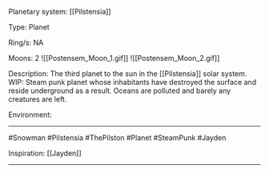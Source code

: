 Planetary system:
	[[Pilstensia]]

Type:
	Planet

Ring/s:
	NA

Moons:
	2 
	![[Postensem_Moon_1.gif]] ![[Postensem_Moon_2.gif]]

Description:
	The third planet to the sun in the [[Pilstensia]] solar system.
	WIP: Steam punk planet whose inhabitants have destroyed the surface and reside underground as a result. Oceans are polluted and barely any creatures are left.

Environment:


---
#Snowman #Pilstensia #ThePilston #Planet #SteamPunk #Jayden 

Inspiration: [[Jayden]]

---